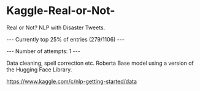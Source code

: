 # Kaggle-Real-or-Not-
Real or Not? NLP with Disaster Tweets.

--- Currently top 25% of entries (279/1106) --- 

--- Number of attempts: 1 --- 

Data cleaning, spell correction etc.
Roberta Base model using a version of the Hugging Face Library.

https://www.kaggle.com/c/nlp-getting-started/data
